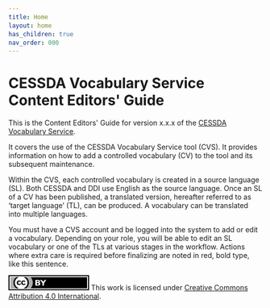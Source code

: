```yaml
---
title: Home
layout: home
has_children: true
nav_order: 000
---
```


# CESSDA Vocabulary Service Content Editors' Guide

This is the Content Editors' Guide for version x.x.x of the [CESSDA Vocabulary Service](https://vocabularies.cessda.eu/).

It covers the use of the CESSDA Vocabulary Service tool (CVS).
It provides information on how to add a controlled vocabulary (CV) to the tool and its subsequent maintenance.

Within the CVS, each controlled vocabulary is created in a source language (SL).
Both CESSDA and DDI use English as the source language.
Once an SL of a CV has been published, a translated version, hereafter referred to as ‘target language’ (TL), can be produced.
A vocabulary can be translated into multiple languages.

You must have a CVS account and be logged into the system to add or edit a vocabulary.
Depending on your role, you will be able to edit an SL vocabulary or one of the TLs at various stages in the workflow.
Actions where extra care is required before finalizing are noted in red, bold type, like this sentence.

![CC-BY-4.0](images/cc-by.svg "CC-BY-4.0")
This work is licensed under [Creative Commons Attribution 4.0 International](https://creativecommons.org/licenses/by/4.0/).
